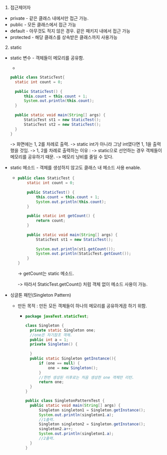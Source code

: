 

1. 접근제어자

- private - 같은 클래스 내에서만 접근 가능.
- public - 모든 클래스에서 접근 가능
- default - 아무것도 적지 않은 경우. 같은 패키지 내에서 접근 가능
- protected - 해당 클래스를 상속받은 클래스까지 사용가능

2. static

* static 변수 - 객체들이 메모리를 공유함.

  - 

  ```java
  public class StaticTest{
  	static int count = 0;
  	
  	public StaticTest() {
  		this.count = this.count + 1;
  		System.out.println(this.count);
  	}
  	
  	public static void main(String[] args) {
  		StaticTest st1 = new StaticTest();
  		StaticTest st2 = new StaticTest();
  	}
  }
  ```

  -> 화면에는 1, 2를 차례로 출력.
  -> static int가 아니라 그냥 int였다면 1, 1을 출력했을 것임.
  -> 1, 2를 차례로 출력하는 이유 :
  -> static으로 선언하는 경우 객체들이 메모리를 공유하기 때문.
  -> 메모리 낭비를 줄일 수 있다.

* static 메소드 - 객체를 생성하지 않고도 클래스 내 메소드 사용 enable.

  - ```java
    public class StaticTest {
    	static int count = 0;
    	
    	public StaticTest() {
    		this.count = this.count + 1;
    		System.out.println(this.count);
    	}
    	
    	public static int getCount() {
    		return count;
    	}
    	
    	public static void main(String[] args) {
    		StaticTest st1 = new StaticTest();
    		
    		System.out.println(st1.getCount());
    		System.out.println(StaticTest.getCount());
    	}
    }
    
    ```

    -> getCount는 static 메소드.

    -> 따라서 StaticTest.getCount() 처럼 객체 없이 메소드 사용이 가능.

* 싱글톤 패턴(Singleton Pattern)

  - 만든 목적 : 만든 모든 객체들이 하나의 메모리를 공유하게끔 하기 위함.

    - ```java
      package javaTest.staticTest;
      
      class Singleton {
      	private static Singleton one;
      	//one은 자기참조 객체.
      	public int a = 1;
      	private Singleton() {
      		
      	}
      	public static Singleton getInstance(){
      		if (one == null) {
      			one = new Singleton();
      		}
      		//한번 생성된 이후로는 처음 생성한 one 객체만 리턴.
      		return one;
      	}	
      }
      
      public class SingletonPatternTest {
      	public static void main(String[] args) {
      		Singleton singleton1 = Singleton.getInstance();
      		System.out.println(singleton1.a);
      		//1출력.
      		Singleton singleton2 = Singleton.getInstance();
      		singleton2.a++;
      		System.out.println(singleton1.a);
      		//2출력.
      	}
      }
      ```

      <br>